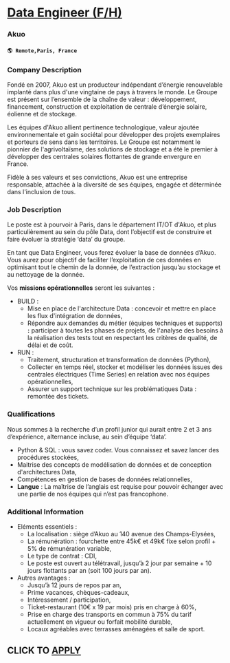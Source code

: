# [Data Engineer (F/H)](https://www.remotewlb.com/apply/data-engineer-f-h-109070)  
### Akuo  
#### `🌎 Remote,Paris, France`  

### **Company Description**

Fondé en 2007, Akuo est un producteur indépendant d’énergie renouvelable implanté dans plus d'une vingtaine de pays à travers le monde. Le Groupe est présent sur l’ensemble de la chaîne de valeur : développement, financement, construction et exploitation de centrale d’énergie solaire, éolienne et de stockage.

Les équipes d'Akuo allient pertinence technologique, valeur ajoutée environnementale et gain sociétal pour développer des projets exemplaires et porteurs de sens dans les territoires. Le Groupe est notamment le pionnier de l'agrivoltaïsme, des solutions de stockage et a été le premier à développer des centrales solaires flottantes de grande envergure en France.

Fidèle à ses valeurs et ses convictions, Akuo est une entreprise responsable, attachée à la diversité de ses équipes, engagée et déterminée dans l'inclusion de tous.

###  **Job Description**

Le poste est à pourvoir à Paris, dans le département IT/OT d'Akuo, et plus particulièrement au sein du pôle Data, dont l’objectif est de construire et faire évoluer la stratégie ‘data’ du groupe.

En tant que Data Engineer, vous ferez évoluer la base de données d’Akuo. Vous aurez pour objectif de faciliter l’exploitation de ces données en optimisant tout le chemin de la donnée, de l’extraction jusqu’au stockage et au nettoyage de la donnée.

Vos **missions opérationnelles** seront les suivantes :

  * BUILD :
    * Mise en place de l'architecture Data : concevoir et mettre en place les flux d'intégration de données,
    * Répondre aux demandes du métier (équipes techniques et supports) **:** participer à toutes les phases de projets, de l'analyse des besoins à la réalisation des tests tout en respectant les critères de qualité, de délai et de coût.
  * RUN :
    * Traitement, structuration et transformation de données (Python),
    * Collecter en temps réel, stocker et modéliser les données issues des centrales électriques (Time Series) en relation avec nos équipes opérationnelles,
    * Assurer un support technique sur les problématiques Data : remontée des tickets.

###  **Qualifications**

Nous sommes à la recherche d’un profil junior qui aurait entre 2 et 3 ans d’expérience, alternance incluse, au sein d’équipe ‘data’.

  * Python & SQL : vous savez coder. Vous connaissez et savez lancer des procédures stockées,
  * Maitrise des concepts de modélisation de données et de conception d'architectures Data,
  * Compétences en gestion de bases de données relationnelles,
  *  **Langue** : La maîtrise de l’anglais est requise pour pouvoir échanger avec une partie de nos équipes qui n’est pas francophone.

###  **Additional Information**

  * Eléments essentiels :
    * La localisation : siège d’Akuo au 140 avenue des Champs-Elysées,
    * La rémunération : fourchette entre 45k€ et 49k€ fixe selon profil + 5% de rémunération variable,
    * Le type de contrat : CDI,
    * Le poste est ouvert au télétravail, jusqu’à 2 jour par semaine + 10 jours flottants par an (soit 100 jours par an).
  * Autres avantages :
    * Jusqu’à 12 jours de repos par an,
    * Prime vacances, chèques-cadeaux,
    * Intéressement / participation,
    * Ticket-restaurant (10€ x 19 par mois) pris en charge à 60%,
    * Prise en charge des transports en commun à 75% du tarif actuellement en vigueur ou forfait mobilité durable,
    * Locaux agréables avec terrasses aménagées et salle de sport.

  
## CLICK TO [APPLY](https://www.remotewlb.com/apply/data-engineer-f-h-109070)

